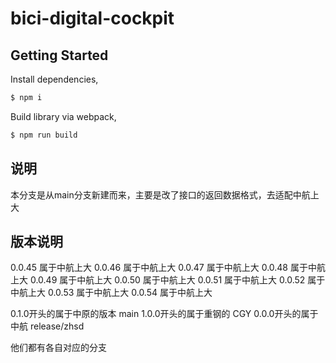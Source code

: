 # bici-digital-cockpit

## Getting Started

Install dependencies,

```bash
$ npm i
```

Build library via webpack,

```bash
$ npm run build
```
## 说明
本分支是从main分支新建而来，主要是改了接口的返回数据格式，去适配中航上大

## 版本说明
0.0.45 属于中航上大
0.0.46 属于中航上大
0.0.47 属于中航上大
0.0.48 属于中航上大
0.0.49 属于中航上大
0.0.50 属于中航上大
0.0.51 属于中航上大
0.0.52 属于中航上大
0.0.53 属于中航上大
0.0.54 属于中航上大

0.1.0开头的属于中原的版本 main
1.0.0开头的属于重钢的 CGY
0.0.0开头的属于中航 release/zhsd

他们都有各自对应的分支
